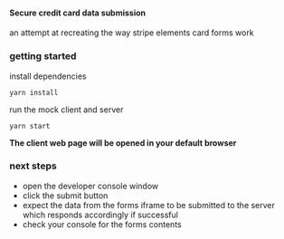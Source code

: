 #### Secure credit card data submission
an attempt at recreating the way stripe elements card forms work

### getting started

install dependencies
```
yarn install
```

run the mock client and server
```
yarn start
```

**The client web page will be opened in your default browser**

### next steps

- open the developer console window
- click the submit button
- expect the data from the forms iframe to be submitted to the server
which responds accordingly if successful
- check your console for the forms contents
